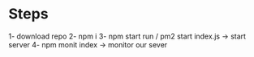# Steps 
1- download repo
2- npm i
3- npm start run / pm2 start index.js -> start server 
4- npm monit index -> monitor our sever